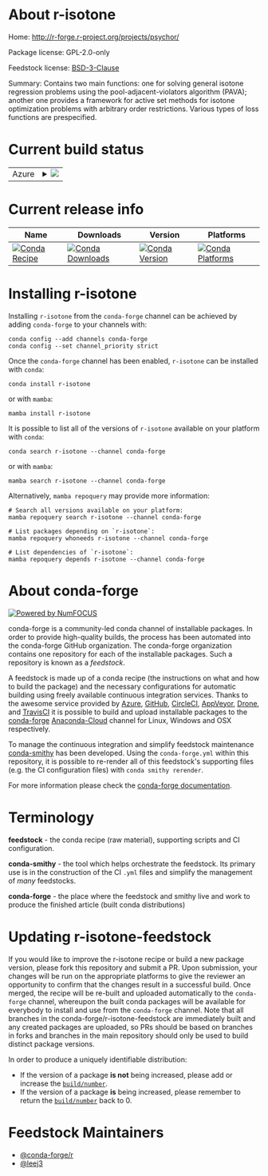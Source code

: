 About r-isotone
===============

Home: http://r-forge.r-project.org/projects/psychor/

Package license: GPL-2.0-only

Feedstock license: [BSD-3-Clause](https://github.com/conda-forge/r-isotone-feedstock/blob/main/LICENSE.txt)

Summary: Contains two main functions: one for solving general isotone regression problems using the pool-adjacent-violators algorithm (PAVA); another one provides a framework for active set methods for isotone optimization problems with arbitrary order restrictions. Various types of loss functions are prespecified.

Current build status
====================


<table>
    
  <tr>
    <td>Azure</td>
    <td>
      <details>
        <summary>
          <a href="https://dev.azure.com/conda-forge/feedstock-builds/_build/latest?definitionId=17936&branchName=main">
            <img src="https://dev.azure.com/conda-forge/feedstock-builds/_apis/build/status/r-isotone-feedstock?branchName=main">
          </a>
        </summary>
        <table>
          <thead><tr><th>Variant</th><th>Status</th></tr></thead>
          <tbody><tr>
              <td>linux_64_r_base4.1</td>
              <td>
                <a href="https://dev.azure.com/conda-forge/feedstock-builds/_build/latest?definitionId=17936&branchName=main">
                  <img src="https://dev.azure.com/conda-forge/feedstock-builds/_apis/build/status/r-isotone-feedstock?branchName=main&jobName=linux&configuration=linux%20linux_64_r_base4.1" alt="variant">
                </a>
              </td>
            </tr><tr>
              <td>linux_64_r_base4.2</td>
              <td>
                <a href="https://dev.azure.com/conda-forge/feedstock-builds/_build/latest?definitionId=17936&branchName=main">
                  <img src="https://dev.azure.com/conda-forge/feedstock-builds/_apis/build/status/r-isotone-feedstock?branchName=main&jobName=linux&configuration=linux%20linux_64_r_base4.2" alt="variant">
                </a>
              </td>
            </tr><tr>
              <td>osx_64_r_base4.1</td>
              <td>
                <a href="https://dev.azure.com/conda-forge/feedstock-builds/_build/latest?definitionId=17936&branchName=main">
                  <img src="https://dev.azure.com/conda-forge/feedstock-builds/_apis/build/status/r-isotone-feedstock?branchName=main&jobName=osx&configuration=osx%20osx_64_r_base4.1" alt="variant">
                </a>
              </td>
            </tr><tr>
              <td>osx_64_r_base4.2</td>
              <td>
                <a href="https://dev.azure.com/conda-forge/feedstock-builds/_build/latest?definitionId=17936&branchName=main">
                  <img src="https://dev.azure.com/conda-forge/feedstock-builds/_apis/build/status/r-isotone-feedstock?branchName=main&jobName=osx&configuration=osx%20osx_64_r_base4.2" alt="variant">
                </a>
              </td>
            </tr><tr>
              <td>win_64</td>
              <td>
                <a href="https://dev.azure.com/conda-forge/feedstock-builds/_build/latest?definitionId=17936&branchName=main">
                  <img src="https://dev.azure.com/conda-forge/feedstock-builds/_apis/build/status/r-isotone-feedstock?branchName=main&jobName=win&configuration=win%20win_64_" alt="variant">
                </a>
              </td>
            </tr>
          </tbody>
        </table>
      </details>
    </td>
  </tr>
</table>

Current release info
====================

| Name | Downloads | Version | Platforms |
| --- | --- | --- | --- |
| [![Conda Recipe](https://img.shields.io/badge/recipe-r--isotone-green.svg)](https://anaconda.org/conda-forge/r-isotone) | [![Conda Downloads](https://img.shields.io/conda/dn/conda-forge/r-isotone.svg)](https://anaconda.org/conda-forge/r-isotone) | [![Conda Version](https://img.shields.io/conda/vn/conda-forge/r-isotone.svg)](https://anaconda.org/conda-forge/r-isotone) | [![Conda Platforms](https://img.shields.io/conda/pn/conda-forge/r-isotone.svg)](https://anaconda.org/conda-forge/r-isotone) |

Installing r-isotone
====================

Installing `r-isotone` from the `conda-forge` channel can be achieved by adding `conda-forge` to your channels with:

```
conda config --add channels conda-forge
conda config --set channel_priority strict
```

Once the `conda-forge` channel has been enabled, `r-isotone` can be installed with `conda`:

```
conda install r-isotone
```

or with `mamba`:

```
mamba install r-isotone
```

It is possible to list all of the versions of `r-isotone` available on your platform with `conda`:

```
conda search r-isotone --channel conda-forge
```

or with `mamba`:

```
mamba search r-isotone --channel conda-forge
```

Alternatively, `mamba repoquery` may provide more information:

```
# Search all versions available on your platform:
mamba repoquery search r-isotone --channel conda-forge

# List packages depending on `r-isotone`:
mamba repoquery whoneeds r-isotone --channel conda-forge

# List dependencies of `r-isotone`:
mamba repoquery depends r-isotone --channel conda-forge
```


About conda-forge
=================

[![Powered by
NumFOCUS](https://img.shields.io/badge/powered%20by-NumFOCUS-orange.svg?style=flat&colorA=E1523D&colorB=007D8A)](https://numfocus.org)

conda-forge is a community-led conda channel of installable packages.
In order to provide high-quality builds, the process has been automated into the
conda-forge GitHub organization. The conda-forge organization contains one repository
for each of the installable packages. Such a repository is known as a *feedstock*.

A feedstock is made up of a conda recipe (the instructions on what and how to build
the package) and the necessary configurations for automatic building using freely
available continuous integration services. Thanks to the awesome service provided by
[Azure](https://azure.microsoft.com/en-us/services/devops/), [GitHub](https://github.com/),
[CircleCI](https://circleci.com/), [AppVeyor](https://www.appveyor.com/),
[Drone](https://cloud.drone.io/welcome), and [TravisCI](https://travis-ci.com/)
it is possible to build and upload installable packages to the
[conda-forge](https://anaconda.org/conda-forge) [Anaconda-Cloud](https://anaconda.org/)
channel for Linux, Windows and OSX respectively.

To manage the continuous integration and simplify feedstock maintenance
[conda-smithy](https://github.com/conda-forge/conda-smithy) has been developed.
Using the ``conda-forge.yml`` within this repository, it is possible to re-render all of
this feedstock's supporting files (e.g. the CI configuration files) with ``conda smithy rerender``.

For more information please check the [conda-forge documentation](https://conda-forge.org/docs/).

Terminology
===========

**feedstock** - the conda recipe (raw material), supporting scripts and CI configuration.

**conda-smithy** - the tool which helps orchestrate the feedstock.
                   Its primary use is in the construction of the CI ``.yml`` files
                   and simplify the management of *many* feedstocks.

**conda-forge** - the place where the feedstock and smithy live and work to
                  produce the finished article (built conda distributions)


Updating r-isotone-feedstock
============================

If you would like to improve the r-isotone recipe or build a new
package version, please fork this repository and submit a PR. Upon submission,
your changes will be run on the appropriate platforms to give the reviewer an
opportunity to confirm that the changes result in a successful build. Once
merged, the recipe will be re-built and uploaded automatically to the
`conda-forge` channel, whereupon the built conda packages will be available for
everybody to install and use from the `conda-forge` channel.
Note that all branches in the conda-forge/r-isotone-feedstock are
immediately built and any created packages are uploaded, so PRs should be based
on branches in forks and branches in the main repository should only be used to
build distinct package versions.

In order to produce a uniquely identifiable distribution:
 * If the version of a package **is not** being increased, please add or increase
   the [``build/number``](https://docs.conda.io/projects/conda-build/en/latest/resources/define-metadata.html#build-number-and-string).
 * If the version of a package **is** being increased, please remember to return
   the [``build/number``](https://docs.conda.io/projects/conda-build/en/latest/resources/define-metadata.html#build-number-and-string)
   back to 0.

Feedstock Maintainers
=====================

* [@conda-forge/r](https://github.com/conda-forge/r/)
* [@leej3](https://github.com/leej3/)

